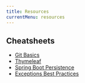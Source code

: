 ```yaml
---
title: Resources
currentMenu: resources
---
```


## Cheatsheets

- [Git Basics](https://github.com/LaunchCodeEducation/cheatsheets/blob/master/git-basics/)
- [Thymeleaf](https://github.com/LaunchCodeEducation/cheatsheets/blob/master/thymeleaf/)
- [Spring Boot Persistence](https://github.com/LaunchCodeEducation/cheatsheets/blob/master/spring-persistence/)
- [Exceptions Best Practices](https://github.com/LaunchCodeEducation/cheatsheets/blob/master/exceptions-best-practices/README.md)
